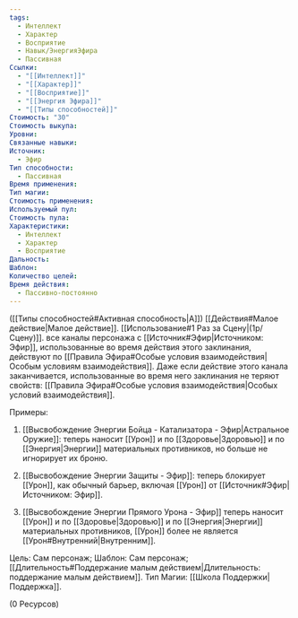 ```yaml
---
tags:
  - Интеллект
  - Характер
  - Восприятие
  - Навык/ЭнергияЭфира
  - Пассивная
Ссылки:
  - "[[Интеллект]]"
  - "[[Характер]]"
  - "[[Восприятие]]"
  - "[[Энергия Эфира]]"
  - "[[Типы способностей]]"
Стоимость: "30"
Стоимость выкупа: 
Уровни: 
Связанные навыки: 
Источник:
  - Эфир
Тип способности:
  - Пассивная
Время применения: 
Тип магии: 
Стоимость применения: 
Используемый пул: 
Стоимость пула: 
Характеристики:
  - Интеллект
  - Характер
  - Восприятие
Дальность: 
Шаблон: 
Количество целей: 
Время действия:
  - Пассивно-постоянно
---
```

([[Типы способностей#Активная способность|А]]) [[Действия#Малое действие|Малое действие]]. [[Использование#1 Раз за Сцену|(1р/Сцену)]]. все каналы персонажа с [[Источник#Эфир|Источником: Эфир]], использованные во время действия этого заклинания, действуют по [[Правила Эфира#Особые условия взаимодействия|Особым условиям взаимодействия]]. Даже если действие этого канала заканчивается, использованные во время него заклинания не теряют свойств: [[Правила Эфира#Особые условия взаимодействия|Особых условий взаимодействия]].

Примеры:

1. [[Высвобождение Энергии Бойца - Катализатора - Эфир|Астральное Оружие]]: теперь наносит [[Урон]] и по [[Здоровье|Здоровью]] и по [[Энергия|Энергии]] материальных противников, но больше не игнорирует их броню.

2. [[Высвобождение Энергии Защиты - Эфир]]: теперь блокирует [[Урон]], как обычный барьер, включая [[Урон]] от [[Источник#Эфир|Источником: Эфир]].

3. [[Высвобождение Энергии Прямого Урона - Эфир]] теперь наносит [[Урон]] и по [[Здоровье|Здоровью]] и по [[Энергия|Энергии]] материальных противников, [[Урон]] более не является [[Урон#Внутренний|Внутренним]]. 

 
Цель: Сам персонаж; Шаблон: Сам персонаж; [[Длительность#Поддержание малым действием|Длительность: поддержание малым действием]]. Тип Магии: [[Школа Поддержки|Поддержка]].

(0 Ресурсов)
